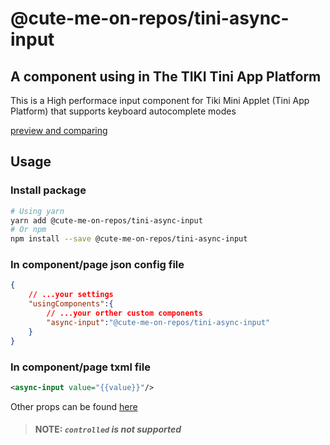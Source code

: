 # @cute-me-on-repos/tini-async-input
## A component using in The TIKI Tini App Platform
This is a High performace input component for Tiki Mini Applet (Tini App Platform) that supports keyboard autocomplete modes

[preview and comparing]('./preview-and-comparing.gif')

## Usage

### Install package
```bash
# Using yarn
yarn add @cute-me-on-repos/tini-async-input
# Or npm
npm install --save @cute-me-on-repos/tini-async-input
```
### In component/page json config file
```json
{
    // ...your settings
    "usingComponents":{
        // ...your orther custom components
        "async-input":"@cute-me-on-repos/tini-async-input"
    }
}
```
### In component/page txml file

```xml
<async-input value="{{value}}"/>
```
Other props can be found [here](https://developers.tiki.vn/docs/component/basic/form/input)

> #### NOTE: _`controlled` is not supported_
